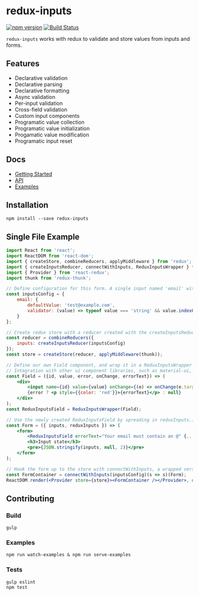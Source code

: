 # redux-inputs
[![npm version](https://badge.fury.io/js/redux-inputs.svg)](https://badge.fury.io/js/redux-inputs)
[![Build Status](https://travis-ci.org/zillow/redux-inputs.svg?branch=master)](https://travis-ci.org/zillow/redux-inputs)

`redux-inputs` works with redux to validate and store values from inputs and forms.

## Features

- Declarative validation
- Declarative parsing
- Declarative formatting
- Async validation
- Per-input validation
- Cross-field validation
- Custom input components
- Programatic value collection
- Programatic value initialization
- Progamatic value modification
- Programatic input reset


## Docs

- [Getting Started](docs/gettingStarted.md)
- [API](docs/api.md)
- [Examples](https://zillow.github.io/redux-inputs/examples/)

## Installation

`npm install --save redux-inputs`

## Single File Example

```jsx
import React from 'react';
import ReactDOM from 'react-dom';
import { createStore, combineReducers, applyMiddleware } from 'redux';
import { createInputsReducer, connectWithInputs, ReduxInputsWrapper } from 'redux-inputs';
import { Provider } from 'react-redux';
import thunk from 'redux-thunk';

// Define configuration for this form. A single input named 'email' with a default value and a function to determine validity.
const inputsConfig = {
    email: {
        defaultValue: 'test@example.com',
        validator: (value) => typeof value === 'string' && value.indexOf('@') >= 0
    }
};

// Create redux store with a reducer created with the createInputsReducer function.
const reducer = combineReducers({
    inputs: createInputsReducer(inputsConfig)
});
const store = createStore(reducer, applyMiddleware(thunk));

// Define our own Field component, and wrap it in a ReduxInputsWrapper to easily create a compatible input component.
// Integration with other ui component libraries, such as material-ui, would be done here.
const Field = ({id, value, error, onChange, errorText}) => (
    <div>
        <input name={id} value={value} onChange={(e) => onChange(e.target.value)}/>
        {error ? <p style={{color: 'red'}}>{errorText}</p> : null}
    </div>
);
const ReduxInputsField = ReduxInputsWrapper(Field);

// Use the newly created ReduxInputsField by spreading in reduxInputs.inputProps.email object.
const Form = ({ inputs, reduxInputs }) => (
    <form>
        <ReduxInputsField errorText="Your email must contain an @" {...reduxInputs.inputProps.email}/>
        <h3>Input state</h3>
        <pre>{JSON.stringify(inputs, null, 2)}</pre>
    </form>
);

// Hook the form up to the store with connectWithInputs, a wrapped version of react-redux's connect.
const FormContainer = connectWithInputs(inputsConfig)(s => s)(Form);
ReactDOM.render(<Provider store={store}><FormContainer /></Provider>, document.getElementById('container'));
```

## Contributing

### Build

    gulp

### Examples

    npm run watch-examples & npm run serve-examples

### Tests

    gulp eslint
    npm test
